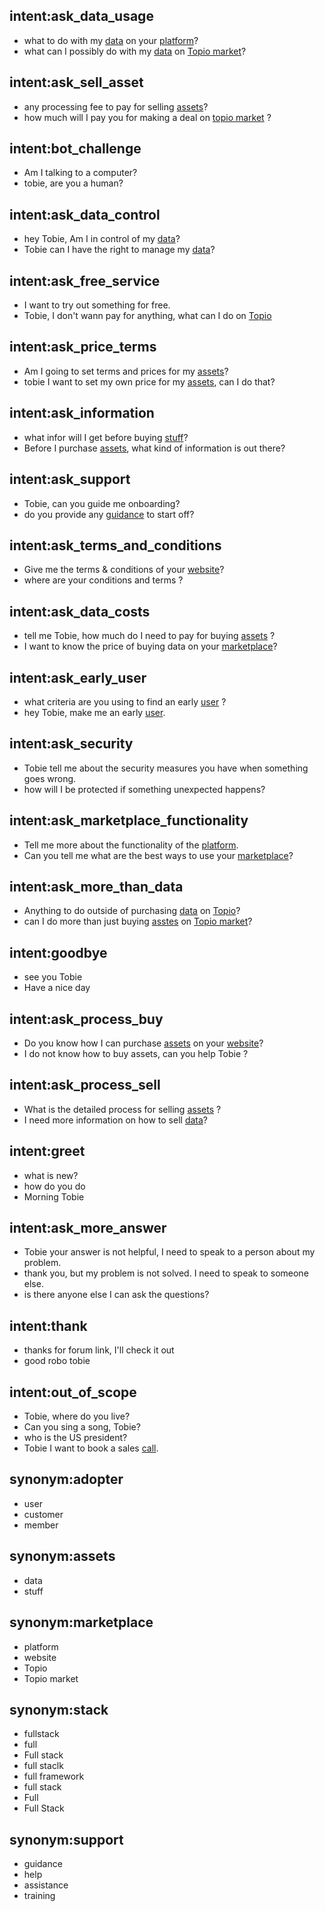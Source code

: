 ## intent:ask_data_usage
- what to do with my [data](property) on your [platform](place)?
- what can I possibly do with my [data](property) on [Topio market](place)?

## intent:ask_sell_asset
- any processing fee to pay for selling [assets](property)?
- how much will I pay you for making a deal on [topio market](place) ?

## intent:bot_challenge
- Am I talking to a computer?
- tobie, are you a human?

## intent:ask_data_control
- hey Tobie, Am I in control of my [data](property)?
- Tobie can I have the right to manage my [data](property)?

## intent:ask_free_service
- I want to try out something for free.
- Tobie, I don't wann pay for anything, what can I do on [Topio](place)

## intent:ask_price_terms
- Am I going to set terms and prices for my [assets](property)?
- tobie I want to set my own price for my [assets](property), can I do that?

## intent:ask_information
- what infor will I get before buying [stuff](property)?
- Before I purchase [assets](property), what kind of information is out there?

## intent:ask_support
- Tobie, can you guide me onboarding?
- do you provide any [guidance](support_topio) to start off?

## intent:ask_terms_and_conditions
- Give me the terms & conditions of your [website](place)?
- where are your conditions and terms ?

## intent:ask_data_costs
- tell me Tobie, how much do I need to pay for buying [assets](property) ?
- I want to know the price of buying data on your [marketplace](place)?

## intent:ask_early_user
- what criteria are you using to find an early [user](topio_user) ?
- hey Tobie, make me an early [user](topio_user).

## intent:ask_security
- Tobie tell me about the security measures you have when something goes wrong.
- how will I be protected if something unexpected happens?

## intent:ask_marketplace_functionality
- Tell me more about the functionality of the [platform](place).
- Can you tell me what are the best ways to use your [marketplace](place)?

## intent:ask_more_than_data
- Anything to do outside of purchasing [data](property) on [Topio](place)?
- can I do more than just buying [asstes](property) on [Topio market](place)?

## intent:goodbye
- see you Tobie
- Have a nice day

## intent:ask_process_buy
- Do you know how I can purchase [assets](property) on your [website](place)?
- I do not know how to buy assets, can you help Tobie ?

## intent:ask_process_sell
- What is the detailed process for selling [assets](property) ?
- I need more information on how to sell [data](property)?

## intent:greet
- what is new?
- how do you do
- Morning Tobie

## intent:ask_more_answer
- Tobie your answer is not helpful, I need to speak to a person about my problem.
- thank you, but my problem is not solved. I need to speak to someone else.
- is there anyone else I can ask the questions?

## intent:thank
- thanks for forum link, I'll check it out
- good robo tobie

## intent:out_of_scope
- Tobie, where do you live?
- Can you sing a song, Tobie?
- who is the US president?
- Tobie I want to book a sales [call](service).

## synonym:adopter
- user
- customer
- member

## synonym:assets
- data
- stuff

## synonym:marketplace
- platform
- website
- Topio
- Topio market

## synonym:stack
- fullstack
- full
- Full stack
- full staclk
- full framework
- full stack
- Full
- Full Stack

## synonym:support
- guidance
- help
- assistance
- training
